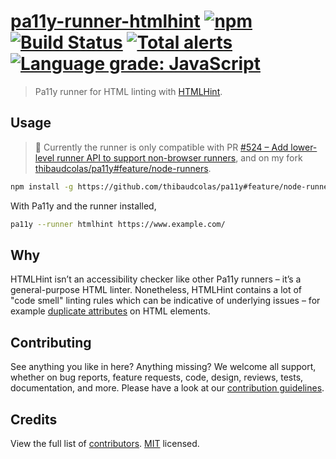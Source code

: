 # [pa11y-runner-htmlhint](https://www.npmjs.com/package/pa11y-runner-htmlhint) [![npm](https://img.shields.io/npm/v/pa11y-runner-htmlhint.svg)](https://www.npmjs.com/package/pa11y-runner-htmlhint) [![Build Status](https://travis-ci.com/thibaudcolas/pa11y-runner-htmlhint.svg?branch=main)](https://travis-ci.com/thibaudcolas/pa11y-runner-htmlhint) [![Total alerts](https://img.shields.io/lgtm/alerts/g/thibaudcolas/pa11y-runner-htmlhint.svg?logo=lgtm&logoWidth=18)](https://lgtm.com/projects/g/thibaudcolas/pa11y-runner-htmlhint/alerts/) [![Language grade: JavaScript](https://img.shields.io/lgtm/grade/javascript/g/thibaudcolas/pa11y-runner-htmlhint.svg?logo=lgtm&logoWidth=18)](https://lgtm.com/projects/g/thibaudcolas/pa11y-runner-htmlhint/context:javascript)

> Pa11y runner for HTML linting with [HTMLHint](https://github.com/htmlhint/HTMLHint).

## Usage

> 🚧 Currently the runner is only compatible with PR [#524 – Add lower-level runner API to support non-browser runners](https://github.com/pa11y/pa11y/pull/524), and on my fork [thibaudcolas/pa11y#feature/node-runners](https://github.com/thibaudcolas/pa11y#feature/node-runners).

```sh
npm install -g https://github.com/thibaudcolas/pa11y#feature/node-runners pa11y-runner-htmlhint
```

With Pa11y and the runner installed,

```sh
pa11y --runner htmlhint https://www.example.com/
```

## Why

HTMLHint isn’t an accessibility checker like other Pa11y runners – it’s a general-purpose HTML linter. Nonetheless, HTMLHint contains a lot of "code smell" linting rules which can be indicative of underlying issues – for example [duplicate attributes](https://htmlhint.com/docs/user-guide/rules/attr-no-duplication) on HTML elements.

## Contributing

See anything you like in here? Anything missing? We welcome all support, whether on bug reports, feature requests, code, design, reviews, tests, documentation, and more. Please have a look at our [contribution guidelines](docs/CONTRIBUTING.md).

## Credits

View the full list of [contributors](https://github.com/thibaudcolas/pa11y-runner-htmlhint/graphs/contributors). [MIT](LICENSE) licensed.
